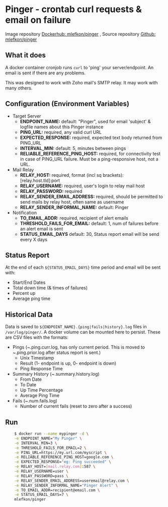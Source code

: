 # Pinger - crontab curl requests & email on failure

Image repository [Dockerhub: mlefkon/pinger](https://hub.docker.com/r/mlefkon/pinger) , Source repository [Github: mlefkon/pinger](https://github.com/mlefkon/pinger)

## What it does

A docker container cronjob runs `curl` to 'ping' your server/endpoint. An email is sent if there are any problems.

This was designed to work with Zoho mail's SMTP relay.  It may work with many others.

## Configuration (Environment Variables)

- Target Server
  - **ENDPOINT_NAME:**                default: "Pinger", used for email 'subject' & logfile names about this Pinger instance
  - **PING_URL:**                     required, any valid curl URL
  - **EXPECTED_RESPONSE:**            required, expected text body returned from PING_URL
  - **INTERVAL_MIN:**                 default: 5, minutes between pings
  - **RELIABLE_REFERENCE_PING_HOST:** required, for connectivity test in case of PING_URL failure. Must be a ping-responsive host, not a URL.
- Mail Relay
  - **RELAY_HOST:**                   required, format (incl sq brackets): [relay.host.tld]:port
  - **RELAY_USERNAME:**               required, user's login to relay mail host
  - **RELAY_PASSWORD:**               required
  - **RELAY_SENDER_EMAIL_ADDRESS:**   required, should be permitted to send mails by relay host, often same as username
  - **RELAY_SENDER_INFORMAL_NAME:**   default: Pinger
- Notification
  - **TO_EMAIL_ADDR:**                required, recipient of alert emails
  - **THRESHOLD_FAILS_FOR_EMAIL:**    default: 1, num of failures before an alert email is sent
  - **STATUS_EMAIL_DAYS**             default: 30, Status report email will be send every X days

## Status Report

At the end of each `${STATUS_EMAIL_DAYS}` time period and email will be sent with:

- Start/End Dates
- Total down time (& times of failures)
- Percent up  
- Average ping time

## Historical Data

Data is saved to `${ENDPOINT_NAME}.{ping|fails|history}.log` files in `/var/log/pinger/`. A docker volume can be mounted here to persist. These are CSV files with the formats:

- Pings (~.ping.curr.log, has only current period. This is moved to ~.ping.prior.log after status report is sent.)
  - Unix Timestamp
  - Result (1- endpoint is up, 0- endpoint is down)
  - Ping Response Time
- Summary History (~.summary.history.log)
  - From Date
  - To Date
  - Up Time Percentage
  - Average Ping Time
- Fails (~.num.fails.log)
  - Number of current fails (reset to zero after a success)

## Run

```bash
    $ docker run --name mypinger -d \
    -e ENDPOINT_NAME="My Pinger" \
    -e INTERVAL_MIN=3 \
    -e THRESHOLD_FAILS_FOR_EMAIL=2 \
    -e PING_URL=https://my.url.com/myscript \
    -e RELIABLE_REFERENCE_PING_HOST=google.com \
    -e EXPECTED_RESPONSE="eg: Ping succeeded" \
    -e RELAY_HOST=[mail.relay.com]:587 \
    -e RELAY_USERNAME=user \
    -e RELAY_PASSWORD=pass \
    -e RELAY_SENDER_EMAIL_ADDRESS=useremail@relay.com \
    -e RELAY_SENDER_INFORMAL_NAME="Pinger Alert" \
    -e TO_EMAIL_ADDR=recipient@email.com \
    -e STATUS_EMAIL_DAYS=7 \
    mlefkon/pinger 
```
